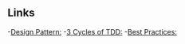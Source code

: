 ## Links
  -[Design Pattern:](https://youtu.be/uIgmefjcMkw)
  -[3 Cycles of TDD:](https://youtu.be/QMbjhEkmXO8)
  -[Best Practices:](https://youtu.be/TS-gbmrsCDI)
